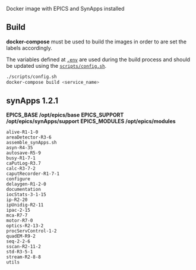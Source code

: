 Docker image with EPICS and SynApps installed

## Build
**docker-compose** must be used to build the images in order to are set the labels accordingly.

The variables defined at [`.env`](.env) are used during the build process and should be updated using the [`scripts/config.sh`](scripts/config.sh).

```bash
./scripts/config.sh
docker-compose build <service_name>
```

synApps 1.2.1
-------------
**EPICS_BASE /opt/epics/base**
**EPICS_SUPPORT /opt/epics/synApps/support**
**EPICS_MODULES /opt/epics/modules**
```
alive-R1-1-0
areaDetector-R3-6
assemble_synApps.sh
asyn-R4-35
autosave-R5-9
busy-R1-7-1
caPutLog-R3.7
calc-R3-7-2
caputRecorder-R1-7-1
configure
delaygen-R1-2-0
documentation
iocStats-3-1-15
ip-R2-20
ipUnidig-R2-11
ipac-2-15
mca-R7-7
motor-R7-0
optics-R2-13-2
procServControl-1-2
quadEM-R9-2
seq-2-2-6
sscan-R2-11-2
std-R3-5-1
stream-R2-8-8
utils
```

